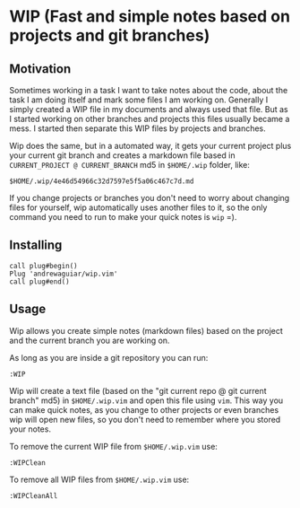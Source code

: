 # WIP (Fast and simple notes based on projects and git branches)

## Motivation

Sometimes working in a task I want to take notes about the code, about the task I am doing
itself and mark some files I am working on. Generally I simply created a WIP file in my
documents and always used that file. But as I started working on other branches and projects
this files usually became a mess. I started then separate this WIP files by projects and branches.

Wip does the same, but in a automated way, it gets your current project plus your current git branch
and creates a markdown file based in `CURRENT_PROJECT @ CURRENT_BRANCH` md5 in `$HOME/.wip` folder, like:

```
$HOME/.wip/4e46d54966c32d7597e5f5a06c467c7d.md
```

If you change projects or branches you don't need to worry about changing files for yourself, wip automatically
uses another files to it, so the only command you need to run to make your quick notes is `wip` =).

## Installing

```vim
call plug#begin()
Plug 'andrewaguiar/wip.vim'
call plug#end()
```

## Usage

Wip allows you create simple notes (markdown files) based on the project and the current branch
you are working on.

As long as you are inside a git repository you can run:

```shell
:WIP
```

Wip will create a text file (based on the "git current repo @ git current branch" md5) in `$HOME/.wip.vim` and open this file
using `vim`.
This way you can make quick notes, as you change to other projects or even branches wip will open new files,
so you don't need to remember where you stored your notes.

To remove the current WIP file from `$HOME/.wip.vim` use:

```vim
:WIPClean
```

To remove all WIP files from `$HOME/.wip.vim` use:

```vim
:WIPCleanAll
```
